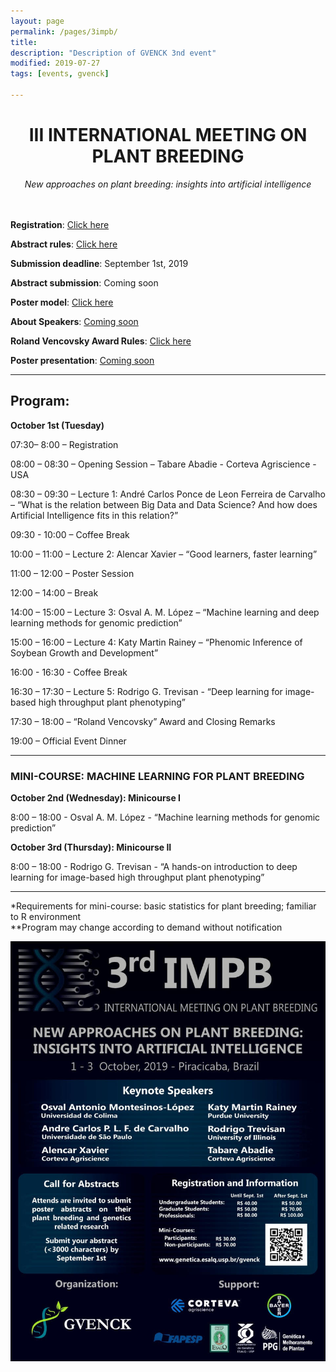 ```yaml
---
layout: page
permalink: /pages/3impb/
title: 
description: "Description of GVENCK 3nd event"
modified: 2019-07-27
tags: [events, gvenck]

---
```


<center><h1>III INTERNATIONAL MEETING ON PLANT BREEDING</h1>
<i>New approaches on plant breeding: insights into artificial intelligence</i></center>
<br><br>

**Registration**: [Click here](http://fealq.org.br/en/informacoes-do-evento/?id=898)  
  
**Abstract rules**: [Click here](../abstract-rules/)  
  
**Submission deadline**: September 1st, 2019  
  
**Abstract submission**: Coming soon  
  
**Poster model**: [Click here](../files/model-poster.pptx)  
  
**About Speakers**: [Coming soon]()  

**Roland Vencovsky Award Rules**: [Click here](../award-rules/)  
  
**Poster presentation**: [Coming soon]()  
  
<center><hr></center>

## Program:

**October 1st (Tuesday)**

07:30– 8:00 – Registration

08:00 – 08:30 – Opening Session – Tabare Abadie - Corteva Agriscience - USA

08:30 – 09:30 – Lecture 1: André Carlos Ponce de Leon Ferreira de Carvalho – “What is the relation between Big Data and Data Science? And how does Artificial Intelligence fits in this relation?”

09:30 - 10:00 – Coffee Break

10:00 – 11:00 – Lecture 2: Alencar Xavier – “Good learners, faster learning”

11:00 – 12:00 – Poster Session

12:00 – 14:00 – Break

14:00 – 15:00 – Lecture 3: Osval A. M. López – “Machine learning and deep learning methods for genomic prediction”

15:00 – 16:00 – Lecture 4: Katy Martin Rainey – “Phenomic Inference of Soybean Growth and Development”

16:00 - 16:30 - Coffee Break

16:30 – 17:30 – Lecture 5: Rodrigo G. Trevisan - “Deep learning for image-based high throughput plant phenotyping”

17:30 – 18:00 – “Roland Vencovsky” Award and Closing Remarks

19:00 – Official Event Dinner

<center><hr></center> 

### MINI-COURSE: MACHINE LEARNING FOR PLANT BREEDING
 
**October 2nd (Wednesday): Minicourse I**

8:00 – 18:00 - Osval A. M. López - “Machine learning methods for genomic prediction”
 
**October 3rd (Thursday): Minicourse II**

8:00 – 18:00 - Rodrigo G. Trevisan - “A hands-on introduction to deep learning for image-based high throughput plant phenotyping”

<center><hr></center>

*Requirements for mini-course: basic statistics for plant breeding; familiar to R environment  
**Program may change according to demand without notification  

![banner](../images/poster_3impb.jpg)

